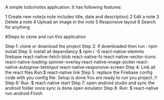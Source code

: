 A simple todo/notes application. It has following features:

1 Create new note(a note includes title, date and description)
2 Edit a note
3 Delete a note
4 Upload an image in the note
5 Responsive layout
6 Search for anything


#Steps to clone and run this application

Step 1:
clone or download the project
Step 2:
If downloaded then run : npm install
Step 3:
install all dependancy
$ npm i -S react-native-elemnts firebase react-native-fetch-blob react-native-fs react-native-vector-icons react-native-loading-spinner-overlay react-native-image-picker react-native-autogrow-textinput react-native-responsive-screen
Step 4:
Link all the react files
Run:$ react-native link
Step 5:
replace the Firebase config  code with you config file.
Setup is done.You are ready to run you project..!!
Step 6:
Run :$ react-native start
Step 7:
open android studio and sync the android folder 
once sync is done open emulator
Step 8:
Run: $ react-native run-android
 Finish
